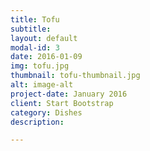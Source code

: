```yaml
---
title: Tofu
subtitle: 
layout: default
modal-id: 3
date: 2016-01-09
img: tofu.jpg
thumbnail: tofu-thumbnail.jpg
alt: image-alt
project-date: January 2016
client: Start Bootstrap
category: Dishes
description: 

---
```

